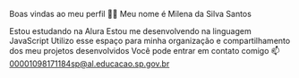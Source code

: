 Boas vindas ao meu perfil 💙💙
Meu nome é Milena da Silva Santos

Estou estudando na Alura
Estou me desenvolvendo na linguagem JavaScript
Utilizo esse espaço para minha organização e compartilhamento dos meu projetos desenvolvidos
Você pode entrar em contato comigo 📫
00001098171184sp@al.educacao.sp.gov.br
